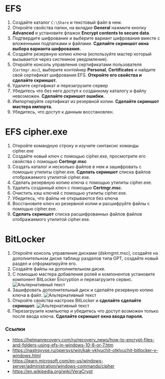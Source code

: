 # EFS
1. Создайте каталог `C:\Share` и текстовый файл в нем.
2. Откройте свойства папки, на вкладке **General** нажмите кнопку **Advanced** и установите флажок **Encrypt contents to secure data**.
3. Подтвердите шифрование и выберите вариант шифрования вместе с вложенными подпапками и файлами. **Сделайте скриншот окна выбора варианта шифрования.**
4. Создайте резервную копию ключа (используйте мастер который вызывается через системное уведомление).
5. Откройте консоль управления сертификатами пользователя (`Certmgr.msc`), выберите контейнер **Personal**, **Certificates** и найдите свой сертификат шифрования EFS. **Откройте его свойства и сделайте скриншот.**
6. Удалите сертификат и перезагрузите сервер
7. Убедитесь что без него доступ к созданному каталогу и файлу невозможен. **Сделайте скриншот ошибки.**
8. Импортируйте сертификат из резервной копии. **Сделайте скриншот мастера импорта.**
9. Убедитесь, что доступ к данным восстановлен.
# EFS cipher.exe
1. Откройте командную строку и изучите синтаксис команды cipher.exe
2. Создайте новый ключ с помощью cipher.exe, просмотрите его свойства с помощью **Certmgr.msc**
3. Создать каталог и несколько файлов в нем и зашифровать с помощью утилиты cipher.exe. **Сделать скриншот** списка файлов отображаемого утилитой cipher.exe.
4. Сделать резервную копию ключа с помощью утилиты cipher.exe.
5. Удалить созданный ключ с помощью **Certmgr.msc**.
6. Очистить кэш ключей с помощью утилиты cipher.exe.
7. Убедитесь, что файлы не открываются без ключа
8. Восстановите ключ из резервной копии и расшифруйте файлы с помощью cipher.exe.
9. **Сделать скриншот** списка расшифрованных файлов файлов отображаемого утилитой cipher.exe.
# BitLocker
1. Откройте консоль управления дисками (dskmgmt.msc), создайте на дополнительном диске таблицу разделов типа GPT, создайте новый раздел и отформатируйте его.
2. Создайте файлы на дополнительном диске.
3. С помощью мастера добавления ролей и компонентов установите компонент BitLocker Encryption и перезагрузите сервис.
![Альтернативный текст](/images/efs3.png)
4. Зашифровать дополнительный диск и сделайте резервную копию ключа в файл.
![Альтернативный текст](/images/efs4.png)
5. Откройте свойства настроек BitLocker и **сделайте сделайте скриншот.**
![Альтернативный текст](/images/efs5.png)
6. Перезагрузите компьютер и убедитесь что доступ возможен только после ввода ключа. **Сделайте скриншот окна ввода пароля.**
### Ссылки
  * https://hetmanrecovery.com/ru/recovery_news/how-to-encrypt-files-and-folders-using-efs-in-windows-10-8-or-7.htm
  * https://nastroyvse.ru/opersys/win/kak-vklyuchit-otklyuchit-bitlocker-v-windows.html
  * https://learn.microsoft.com/en-us/windows-server/administration/windows-commands/cipher
  * https://en.wikipedia.org/wiki/VeraCrypt


